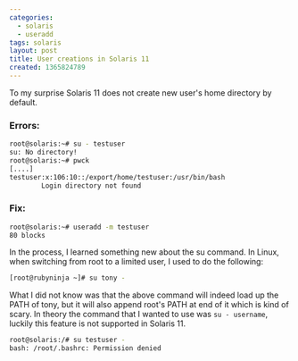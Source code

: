 ```yaml
---
categories:
  - solaris
  - useradd
tags: solaris
layout: post
title: User creations in Solaris 11
created: 1365824789
---
```

To my surprise Solaris 11 does not create new user's home directory by default. 

### Errors:

```bash
root@solaris:~# su - testuser
su: No directory!
root@solaris:~# pwck
[....]
testuser:x:106:10::/export/home/testuser:/usr/bin/bash
        Login directory not found
```

### Fix:

```bash
root@solaris:~# useradd -m testuser
80 blocks
```

In the process, I learned something new about the su command. In Linux, when switching from root to a limited user, I used to do the following:

```bash
[root@rubyninja ~]# su tony -
```

What I did not know was that the above command will indeed load up the PATH of tony, but it will also append root's PATH at end of it which is kind of scary. In theory the command that I wanted to use was `su - username`,  luckily this feature is not supported in Solaris 11.

```bash
root@solaris:/# su testuser -
bash: /root/.bashrc: Permission denied
```
